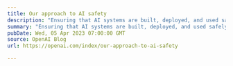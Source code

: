 ```yaml
---
title: Our approach to AI safety
description: "Ensuring that AI systems are built, deployed, and used safely is critical to our mission."
summary: "Ensuring that AI systems are built, deployed, and used safely is critical to our mission."
pubDate: Wed, 05 Apr 2023 07:00:00 GMT
source: OpenAI Blog
url: https://openai.com/index/our-approach-to-ai-safety

---
```


